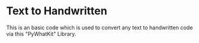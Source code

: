 <h1>Text to Handwritten</h1>


This is an basic code which is used to convert any text to handwritten code via this "PyWhatKit" Library.

